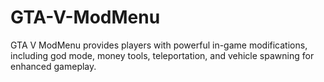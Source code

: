 # GTA-V-ModMenu
GTA V ModMenu provides players with powerful in-game modifications, including god mode, money tools, teleportation, and vehicle spawning for enhanced gameplay.
